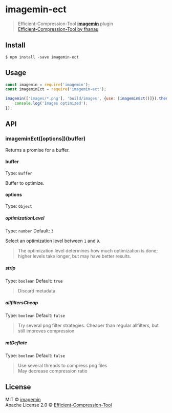 # imagemin-ect

> Efficient-Compression-Tool <b>[imagemin](https://github.com/imagemin/imagemin)</b> plugin<br/>
> [Efficient-Compression-Tool by fhanau](https://github.com/fhanau/Efficient-Compression-Tool)

## Install

```
$ npm install -save imagemin-ect
```

## Usage

```js
const imagemin = require('imagemin');
const imageminEct = require('imagemin-ect');

imagemin(['images/*.png'], 'build/images', {use: [imageminEct()]}).then(() => {
	console.log('Images optimized');
});
```

## API

### imageminEct([options])(buffer)

Returns a promise for a buffer.

#### buffer

Type: `Buffer`

Buffer to optimize.

#### options

Type: `Object`

##### optimizationLevel

Type: `number`
Default: `3`

Select an optimization level between `1` and `9`.

> The optimization level determines how much optimization is done; higher levels take longer, but may have better results.

##### strip

Type: `boolean`
Default: `true`

> Discard metadata

##### allfiltersCheap

Type: `boolean`
Default: `false`

> Try several png filter strategies. Cheaper than regular allfilters, but still improves compression

##### mtDeflate

Type: `boolean`
Default: `false`

> Use several threads to compress png files<br/>
> May decrease compression ratio

## License

MIT © [imagemin](https://github.com/imagemin)<br/>
Apache License 2.0 © [Efficient-Compression-Tool](https://github.com/fhanau/Efficient-Compression-Tool)
